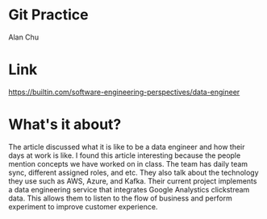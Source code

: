 # Git Practice
Alan Chu

# Link
https://builtin.com/software-engineering-perspectives/data-engineer

# What's it about?
The article discussed what it is like to be a data engineer and how their days at work is like. I found this article interesting because the people mention concepts we have worked on in class. The team has daily team sync, different assigned roles, and etc. They also talk about the technology they use such as AWS, Azure, and Kafka. Their current project implements a data engineering service that integrates Google Analystics clickstream data. This allows them to listen to the flow of business and perform experiment to improve customer experience. 